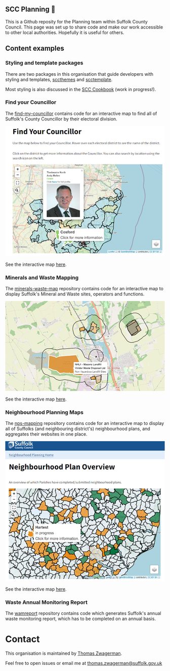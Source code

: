 ## SCC Planning 👋

This is a Github reposity for the Planning team within Suffolk County Council. This page was set up to share code and make our work accessible to other local authorities. Hopefully it is useful for others.

## Content examples
### Styling and template packages
There are two packages in this organisation that guide developers with styling and templates, [sccthemes](https://github.com/thomaszwagerman/sccthemes) and [scctemplate](https://github.com/SCC-Planning/scctemplate).

Most styling is also discussed in the [SCC Cookbook](https://github.com/SCC-Planning/scc-cookbook) (work in progress!).

### Find your Councillor
The [find-my-councillor](https://github.com/SCC-Planning/find-my-councillor) contains code for an interactive map to find all of Suffolk's County Councillor by their electoral division.

<img src="img/fmc-example.png" width = 640/>

See the interactive map [here](https://scc-planning.github.io/find-my-councillor/scc.html).

### Minerals and Waste Mapping
The [minerals-waste-map](https://github.com/SCC-Planning/minerals-waste-map) repository contains code for an interactive map to display Suffolk's Mineral and Waste sites, operators and functions.

<img src="img/mw-example.png" width = 640/>

See the interactive map [here](https://scc-planning.github.io/minerals-waste-map/).

### Neighbourhood Planning Maps
The [nps-mapping](https://github.com/SCC-Planning/nps-mapping) repository contains code for an interactive map to display all of Suffolks (and neighbouring district's) neighbourhood plans, and aggregates their websites in one place.

<img src="img/nps-example.png" width = 640/>

See the interactive map [here](https://scc-planning.github.io/nps-mapping/).

### Waste Annual Monitoring Report
The [wamreport](https://github.com/SCC-Planning/wamreport) repository contains code which generates Suffolk's annual waste monitoring report, which has to be completed on an annual basis.

# Contact
This organisation is maintained by [Thomas Zwagerman](https://github.com/thomaszwagerman).

Feel free to open issues or email me at thomas.zwagerman@suffolk.gov.uk
